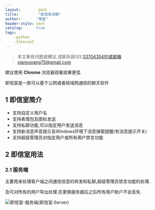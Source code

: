 ```yaml
---
layout:        post
title:         "即信室讲解"
author:       "羡鱼"
header-style: text
catalog:      true
tags:
    -python
    -Internet
---
```


>本文章有问题或建议,请联系我QQ:3370435491或邮箱xianyuyang75@gmail.com

建议使用 **Chrome** 浏览器观看效果更佳.

即信室是一款可以基于公网或者局域网通信的聊天软件

## 1 即信室简介

- 支持自定义用户名
- 支持表情包及图标发送
- 支持私聊功能,可以指定用户发送消息
- 支持新消息声音提示及Windows环境下消息弹窗提醒(有消息提示开关)
- 支持超级管理员对指定用户或所有用户禁言功能

## 2 即信室用法

### 2.1 服务端

主要用来处理客户端之间通信信息的转发和私聊,超级管理员禁言功能的处理.

及可对所有的用户导出处理,在更换服务器后之后所有用户账户不会丢失.

![即信室-服务端(即信室·Server)](https://zh-cn.imgbb.com/)








